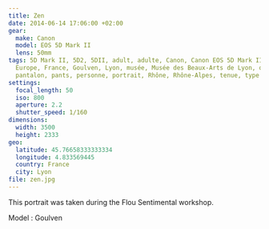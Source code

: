 ```yaml
---
title: Zen
date: 2014-06-14 17:06:00 +02:00
gear:
  make: Canon
  model: EOS 5D Mark II
  lens: 50mm
tags: 5D Mark II, 5D2, 5DII, adult, adulte, Canon, Canon EOS 5D Mark II, Europa,
  Europe, France, Goulven, Lyon, musée, Musée des Beaux-Arts de Lyon, outdoor,
  pantalon, pants, personne, portrait, Rhône, Rhône-Alpes, tenue, type de photo
settings:
  focal_length: 50
  iso: 800
  aperture: 2.2
  shutter_speed: 1/160
dimensions:
  width: 3500
  height: 2333
geo:
  latitude: 45.76658333333334
  longitude: 4.833569445
  country: France
  city: Lyon
file: zen.jpg
---
```


This portrait was taken during the Flou Sentimental workshop.

Model : Goulven
